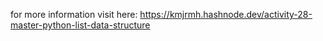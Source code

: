 for more information visit here: https://kmjrmh.hashnode.dev/activity-28-master-python-list-data-structure

